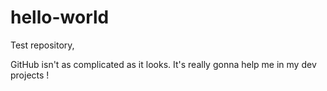 # hello-world
Test repository,

GitHub isn't as complicated as it looks. It's really gonna help me in my dev projects !
